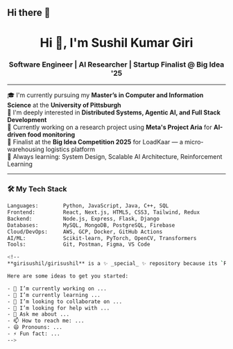 ## Hi there 👋
<h1 align="center">Hi 👋, I'm Sushil Kumar Giri</h1>
<h3 align="center">Software Engineer | AI Researcher | Startup Finalist @ Big Idea '25</h3>

---

🎓 I'm currently pursuing my **Master’s in Computer and Information Science** at the **University of Pittsburgh**  
🧠 I'm deeply interested in **Distributed Systems, Agentic AI, and Full Stack Development**  
🔬 Currently working on a research project using **Meta's Project Aria** for **AI-driven food monitoring**  
🚀 Finalist at the **Big Idea Competition 2025** for LoadKaar — a micro-warehousing logistics platform  
🌱 Always learning: System Design, Scalable AI Architecture, Reinforcement Learning

---

### 🛠️ My Tech Stack
```bash
Languages:        Python, JavaScript, Java, C++, SQL  
Frontend:         React, Next.js, HTML5, CSS3, Tailwind, Redux  
Backend:          Node.js, Express, Flask, Django  
Databases:        MySQL, MongoDB, PostgreSQL, Firebase  
Cloud/DevOps:     AWS, GCP, Docker, GitHub Actions  
AI/ML:            Scikit-learn, PyTorch, OpenCV, Transformers  
Tools:            Git, Postman, Figma, VS Code  

<!--
**girisushil/girisushil** is a ✨ _special_ ✨ repository because its `README.md` (this file) appears on your GitHub profile.

Here are some ideas to get you started:

- 🔭 I’m currently working on ...
- 🌱 I’m currently learning ...
- 👯 I’m looking to collaborate on ...
- 🤔 I’m looking for help with ...
- 💬 Ask me about ...
- 📫 How to reach me: ...
- 😄 Pronouns: ...
- ⚡ Fun fact: ...
-->
